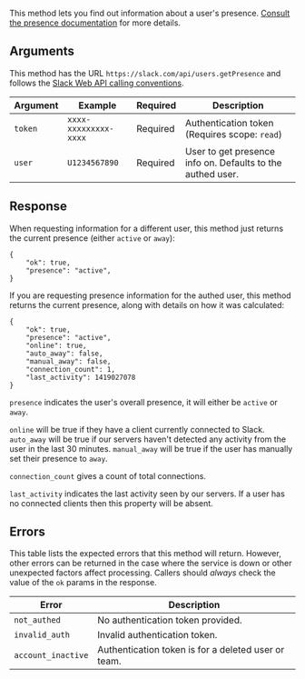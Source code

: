 This method lets you find out information about a user's presence. [Consult the presence documentation](/docs/presence) for more details.

## Arguments

This method has the URL `https://slack.com/api/users.getPresence` and follows the [Slack Web API calling conventions](/web#basics).

| Argument | Example | Required | Description |
| --- | --- | --- | --- |
| `token` | `xxxx-xxxxxxxxx-xxxx` | Required | Authentication token (Requires scope: `read`) |
| `user` | `U1234567890` | Required | User to get presence info on. Defaults to the authed user. |

## Response

When requesting information for a different user, this method just returns the current presence (either `active` or `away`):

```
{
    "ok": true,
    "presence": "active",
}
```

If you are requesting presence information for the authed user, this method returns the current presence, along with details on how it was calculated:

```
{
    "ok": true,
    "presence": "active",
    "online": true,
    "auto_away": false,
    "manual_away": false,
    "connection_count": 1,
    "last_activity": 1419027078
}
```

`presence` indicates the user's overall presence, it will either be `active` or `away`.

`online` will be true if they have a client currently connected to Slack. `auto_away` will be true if our servers haven't detected any activity from the user in the last 30 minutes. `manual_away` will be true if the user has manually set their presence to `away`.

`connection_count` gives a count of total connections.

`last_activity` indicates the last activity seen by our servers. If a user has no connected clients then this property will be absent.

## Errors

This table lists the expected errors that this method will return. However, other errors can be returned in the case where the service is down or other unexpected factors affect processing. Callers should _always_ check the value of the `ok` params in the response.

| Error | Description |
| --- | --- |
| `not_authed` | No authentication token provided. |
| `invalid_auth` | Invalid authentication token. |
| `account_inactive` | Authentication token is for a deleted user or team. |

